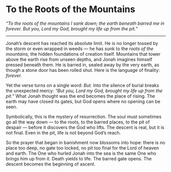 # To the Roots of the Mountains

*“To the roots of the mountains I sank down;
the earth beneath barred me in forever.
But you, Lord my God,
brought my life up from the pit.”*

---

Jonah’s descent has reached its absolute limit. He is no longer tossed by the storm or even wrapped in weeds — he has sunk to the *roots of the mountains,* the hidden foundations of creation itself. Mountains that tower above the earth rise from unseen depths, and Jonah imagines himself pressed beneath them. He is barred in, sealed away by the very earth, as though a stone door has been rolled shut. Here is the language of finality: *forever.*

Yet the verse turns on a single word: *But.* Into the silence of burial breaks the unexpected mercy: *“But you, Lord my God, brought my life up from the pit.”* What Jonah thought was the end becomes the place of rising. The earth may have closed its gates, but God opens where no opening can be seen.

Symbolically, this is the mystery of resurrection. The soul must sometimes go all the way down — to the roots, to the barred places, to the pit of despair — before it discovers the God who lifts. The descent is real, but it is not final. Even in the pit, life is not beyond God’s reach.

So the prayer that began in banishment now blossoms into hope: there is no place too deep, no gate too locked, no pit too final for the Lord of heaven and earth. The One who hurled Jonah into the sea is the same One who brings him up from it. Death yields to life. The barred gate opens. The descent becomes the beginning of ascent.
